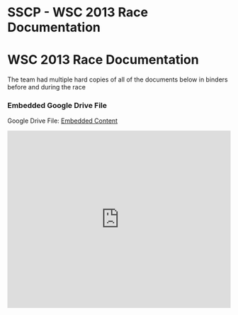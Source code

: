 # SSCP - WSC 2013 Race Documentation

# WSC 2013 Race Documentation

The team had multiple hard copies of all of the documents below in binders before and during the race

[](https://drive.google.com/folderview?id=1cP2v4Ua6fjT8gdtRiG4H8tl7NnMvXVlM)

### Embedded Google Drive File

Google Drive File: [Embedded Content](https://drive.google.com/embeddedfolderview?id=1cP2v4Ua6fjT8gdtRiG4H8tl7NnMvXVlM#list)

<iframe width="100%" height="400" src="https://drive.google.com/embeddedfolderview?id=1cP2v4Ua6fjT8gdtRiG4H8tl7NnMvXVlM#list" frameborder="0"></iframe>

